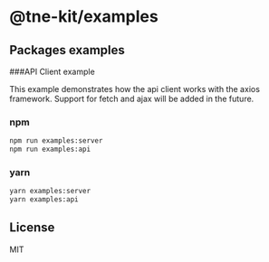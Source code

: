 # @tne-kit/examples

## Packages examples

###API Client example

This example demonstrates how the api client works with the axios framework. Support for fetch and ajax will be added in the future.

### npm
```sh
npm run examples:server
npm run examples:api
```
### yarn
```sh
yarn examples:server
yarn examples:api
```

## License

MIT
